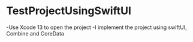 # TestProjectUsingSwiftUI

-Use Xcode 13 to open the project 
-I implement the project using swiftUI, Combine and CoreData

